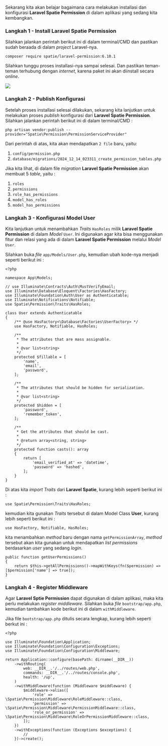 <p>Sekarang kita akan belajar bagaimana cara melakukan installasi dan konfigurasi <strong>Laravel Spatie Permission</strong> di dalam aplikasi yang sedang kita kembangkan.</p>

### Langkah 1 - Install Laravel Spatie Permission

<p>Silahkan jalankan perintah berikut ini di dalam terminal/CMD dan pastikan sudah beraada di dalam <em>project</em> Laravel-nya.</p>

``` 
composer require spatie/laravel-permission:6.10.1                                                                                                                                                                                       
```
<p>Silahkan tunggu proses installasi-nya sampai selesai. Dan pastikan teman-teman terhubung dengan <em>internet</em>, karena paket ini akan diinstall secara <em>online</em>.</p>

![](https://i.imgur.com/nVafWgz.png)

### Langkah 2 - Publish Konfigurasi

<p>Setelah proses installasi selesai dilakukan, sekarang kita lanjutkan untuk melakukan proses <em>publish</em> konfigurasi dari <strong>Laravel Spatie Permission</strong>. Silahkan jalankan perintah berikut ini di dalam terminal/CMD :</p>

``` 
php artisan vendor:publish --provider="Spatie\Permission\PermissionServiceProvider"                                                                                                                                                                                      
```

Dari perintah di atas, kita akan mendapatkan `2 file` baru, yaitu:
<ol>
  <li>
  <code>config/permission.php</code>
  </li>
   <li>
  <code>database/migrations/2024_12_14_023311_create_permission_tables.php</code>
  </li>
</ol>

Jika kita lihat, di dalam file <em>migration</em> <strong>Laravel Spatie Permission</strong> akan membuat 5 <em>table</em>, yaitu :

<ol>
  <li>
  <code>roles</code>
  </li>
  <li>
  <code>permissions</code>
  </li>
  <li>
  <code>role_has_permissions</code>
  </li>
  <li>
  <code>model_has_roles</code>
  </li>
  <li>
  <code>model_has_permissions</code>
  </li>
</ol>

### Langkah 3 - Konfigurasi Model User
Kita lanjutkan untuk menambahkan <em>Traits</em> <code>HasRoles</code> milik <strong>Laravel Spatie Permission</strong> di dalam <em>Model</em> <code>User</code>. Ini digunakan agar kita bisa menggunakan fitur dan relasi yang ada di dalam <strong>Laravel Spatie Permission</strong> melalui <em>Model</em> <code>User</code>.

Silahkan buka <em>file</em> <code>app/Models/User.php</code>, kemudian ubah kode-nya menjadi seperti berikut ini :

```
<?php

namespace App\Models;

// use Illuminate\Contracts\Auth\MustVerifyEmail;
use Illuminate\Database\Eloquent\Factories\HasFactory;
use Illuminate\Foundation\Auth\User as Authenticatable;
use Illuminate\Notifications\Notifiable;
use Spatie\Permission\Traits\HasRoles;

class User extends Authenticatable
{
    /** @use HasFactory<\Database\Factories\UserFactory> */
    use HasFactory, Notifiable, HasRoles;

    /**
     * The attributes that are mass assignable.
     *
     * @var list<string>
     */
    protected $fillable = [
        'name',
        'email',
        'password',
    ];

    /**
     * The attributes that should be hidden for serialization.
     *
     * @var list<string>
     */
    protected $hidden = [
        'password',
        'remember_token',
    ];

    /**
     * Get the attributes that should be cast.
     *
     * @return array<string, string>
     */
    protected function casts(): array
    {
        return [
            'email_verified_at' => 'datetime',
            'password' => 'hashed',
        ];
    }
}

```

Di atas kita <em>import Traits</em> dari <strong> Laravel Spatie</strong>, kurang lebih seperti berikut ini :

```
use Spatie\Permission\Traits\HasRoles;
```

kemudian kita gunakan <em>Traits</em> tersebut di dalam Model Class <strong>User</strong>, kurang lebih seperti berikut ini :

```
use HasFactory, Notifiable, HasRoles;
```

kita menambahkan  <em>method</em> baru dengan nama <code>getPermissionArray</code>, <em>method</em> tersebut akan kita gunakan untuk mendapatkan <em>list</em> <em>permissions</em> berdasarkan <em>user</em> yang sedang <em>login</em>.

```
public function getUserPermissions()
{
    return $this->getAllPermissions()->mapWithKeys(fn($permission) => [$permission['name'] => true]);
}
```

### Langkah 4 - Register Middleware

Agar <strong>Laravel Sptie Permission</strong> dapat digunakan di dalam aplikasi, maka kita perlu melakukan <em>register</em> <em>middleware</em>. Silahkan buka <em>file</em> <code>bootstrap/app.php</code>, kemudian tambahkan kode berikut ini di dalam <code>withMiddleware</code>.

Jika file <code>bootstrap/app.php</code> ditulis secara lengkap, kurang lebih seperti berkut ini :

```
<?php

use Illuminate\Foundation\Application;
use Illuminate\Foundation\Configuration\Exceptions;
use Illuminate\Foundation\Configuration\Middleware;

return Application::configure(basePath: dirname(__DIR__))
    ->withRouting(
        web: __DIR__.'/../routes/web.php',
        commands: __DIR__.'/../routes/console.php',
        health: '/up',
    )
    ->withMiddleware(function (Middleware $middleware) {
        $middleware->alias([
            'role' => \Spatie\Permission\Middleware\RoleMiddleware::class,
            'permission' => \Spatie\Permission\Middleware\PermissionMiddleware::class,
            'role_or_permission' => \Spatie\Permission\Middleware\RoleOrPermissionMiddleware::class,
        ]);
    })
    ->withExceptions(function (Exceptions $exceptions) {
        //
    })->create();
```
